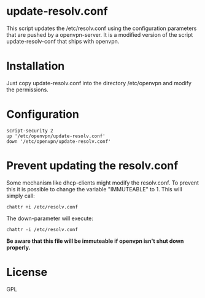 # update-resolv.conf

This script updates the /etc/resolv.conf using the configuration parameters that
are pushed by a openvpn-server. It is a modified version of the script update-resolv-conf
that ships with openvpn.

# Installation

Just copy update-resolv.conf into the directory /etc/openvpn and modify the permissions.

# Configuration


```
script-security 2
up '/etc/openvpn/update-resolv.conf'
down '/etc/openvpn/update-resolv.conf'
```

# Prevent updating the resolv.conf

Some mechanism like dhcp-clients might modify the resolv.conf. To prevent this it is possible to change the variable "IMMUTEABLE" to 1. This will simply call: 
```
chattr +i /etc/resolv.conf
```

The down-parameter will execute:
```
chattr -i /etc/resolv.conf
```


**Be aware that this file will be immuteable if openvpn isn't shut down properly.**
# License

GPL
